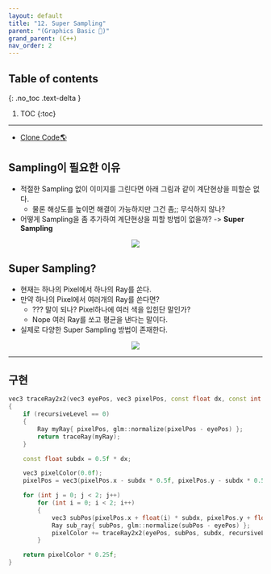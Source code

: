 ```yaml
---
layout: default
title: "12. Super Sampling"
parent: "(Graphics Basic 🎡)"
grand_parent: (C++)
nav_order: 2
---
```


## Table of contents
{: .no_toc .text-delta }

1. TOC
{:toc}

---

* [Clone Code🌎](https://github.com/EasyCoding-7/Dx11ExampleWithImgui/tree/16/14_SuperSampling)

## Sampling이 필요한 이유

* 적절한 Sampling 없이 이미지를 그린다면 아래 그림과 같이 계단현상을 피할순 없다.
    * 물론 해상도를 높이면 해결이 가능하지만 그건 좀;; 무식하지 않나?
* 어떻게 Sampling을 좀 추가하여 계단현상을 피할 방법이 없을까? -> **Super Sampling**

<p align="center">
  <img src="https://taehyungs-programming-blog.github.io/blog/assets/images/cpp/graphics/graphics-12-2.png"/>
</p>

## Super Sampling?

* 현재는 하나의 Pixel에서 하나의 Ray를 쏜다.
* 만약 하나의 Pixel에서 여러개의 Ray를 쏜다면?
    * ??? 말이 되나? Pixel하나에 여러 색을 입힌단 말인가?
    * Nope 여러 Ray를 쏘고 평균을 낸다는 말이다.
* 실제로 다양한 Super Sampling 방법이 존재한다.

<p align="center">
  <img src="https://taehyungs-programming-blog.github.io/blog/assets/images/cpp/graphics/graphics-12-1.png"/>
</p>

---

## 구현

```cpp
vec3 traceRay2x2(vec3 eyePos, vec3 pixelPos, const float dx, const int recursiveLevel)
{
    if (recursiveLevel == 0)
    {
        Ray myRay{ pixelPos, glm::normalize(pixelPos - eyePos) };
        return traceRay(myRay);
    }

    const float subdx = 0.5f * dx;

    vec3 pixelColor(0.0f);
    pixelPos = vec3(pixelPos.x - subdx * 0.5f, pixelPos.y - subdx * 0.5f, pixelPos.z);

    for (int j = 0; j < 2; j++)
        for (int i = 0; i < 2; i++)
        {
            vec3 subPos(pixelPos.x + float(i) * subdx, pixelPos.y + float(j) * subdx, pixelPos.z);
            Ray sub_ray{ subPos, glm::normalize(subPos - eyePos) };
            pixelColor += traceRay2x2(eyePos, subPos, subdx, recursiveLevel - 1);
        }

    return pixelColor * 0.25f;
}
```
